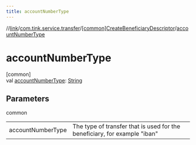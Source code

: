 ```yaml
---
title: accountNumberType
---
```

//[link](../../../index.html)/[com.tink.service.transfer](../index.html)/[[common]CreateBeneficiaryDescriptor](index.html)/[accountNumberType](account-number-type.html)



# accountNumberType



[common]\
val [accountNumberType](account-number-type.html): [String](https://kotlinlang.org/api/latest/jvm/stdlib/kotlin/-string/index.html)



## Parameters


common

| | |
|---|---|
| accountNumberType | The type of transfer that is used for the beneficiary, for example &quot;iban&quot; |




